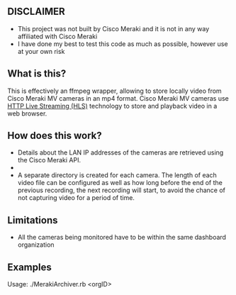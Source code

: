 ## DISCLAIMER
- This project was not built by Cisco Meraki and it is not in any way affiliated with Cisco Meraki
- I have done my best to test this code as much as possible, however use at your own risk


## What is this?
This is effectively an ffmpeg wrapper, allowing to store locally video from Cisco Meraki MV cameras in an mp4 format. Cisco Meraki MV cameras use [HTTP Live Streaming (HLS)](https://en.wikipedia.org/wiki/HTTP_Live_Streaming) technology to store and playback video in a web browser.


## How does this work?
- Details about the LAN IP addresses of the cameras are retrieved using the Cisco Meraki API.
-
- A separate directory is created for each camera. The length of each video file can be configured as well as how long before the end of the previous recording, the next recording will start, to avoid the chance of not capturing video for a period of time.


## Limitations
- All the cameras being monitored have to be within the same dashboard organization


## Examples

Usage: ./MerakiArchiver.rb \<orgID\>
